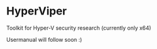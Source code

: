 # HyperViper
Toolkit for Hyper-V security research (currently only x64)

Usermanual will follow soon :)